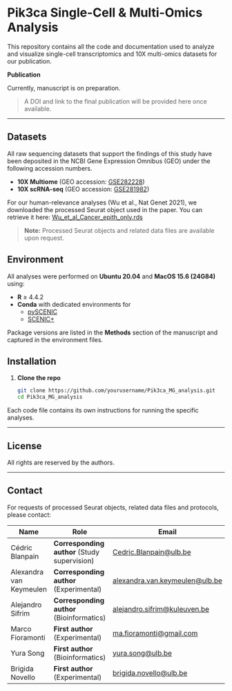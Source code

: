 # Pik3ca Single-Cell & Multi-Omics Analysis

This repository contains all the code and documentation used to analyze and visualize single-cell transcriptomics and 10X multi-omics datasets for our publication.

**Publication**

Currently, manuscript is on preparation.

> A DOI and link to the final publication will be provided here once available.

---

## Datasets

All raw sequencing datasets that support the findings of this study have been deposited in the NCBI Gene Expression Omnibus (GEO) under the following accession numbers.

- **10X Multiome** (GEO accession: [GSE282228](https://www.ncbi.nlm.nih.gov/geo/query/acc.cgi?acc=GSE282228))  
- **10X scRNA-seq** (GEO accession: [GSE281982](https://www.ncbi.nlm.nih.gov/geo/query/acc.cgi?acc=GSE281982))  

For our human-relevance analyses (Wu et al., Nat Genet 2021), we downloaded the processed Seurat object used in the paper. You can retrieve it here: [Wu_et_al_Cancer_epith_only.rds](https://www.dropbox.com/scl/fi/85ny19cwu73ugfvvi5qfs/Wu_et_al_Cancer_epith_only.rds?rlkey=2yw29ff6u53npgir3rpw4yndu&st=c4j4ff1e&dl=0)

> **Note:** Processed Seurat objects and related data files are available upon request.

## Environment

All analyses were performed on **Ubuntu 20.04** and **MacOS 15.6 (24G84)** using:

- **R** ≥ 4.4.2  
- **Conda** with dedicated environments for  
  - [pySCENIC](https://github.com/yurasong/Pik3ca_MG_analysis/blob/main/01_scRNA-seq/04_pySCENIC/conda_env.txt)  
  - [SCENIC+](https://github.com/yurasong/Pik3ca_MG_analysis/blob/main/05_SCENIC%2B/conda_environment_dependencies.txt)  

Package versions are listed in the **Methods** section of the manuscript and captured in the environment files.

## Installation

1. **Clone the repo**  
   ```bash
   git clone https://github.com/yourusername/Pik3ca_MG_analysis.git
   cd Pik3ca_MG_analysis

Each code file contains its own instructions for running the specific analyses.

---

## License

All rights are reserved by the authors.

---

## Contact

For requests of processed Seurat objects, related data files and protocols, please contact:

| Name                | Role                                   | Email |
|---------------------|----------------------------------------|-------|
| Cédric Blanpain     | **Corresponding author** (Study supervision) | [Cedric.Blanpain@ulb.be](mailto:Cedric.Blanpain@ulb.be) |
| Alexandra van Keymeulen | **Corresponding author** (Experimental) | [alexandra.van.keymeulen@ulb.be](mailto:alexandra.van.keymeulen@ulb.be) |
| Alejandro Sifrim    | **Corresponding author** (Bioinformatics) | [alejandro.sifrim@kuleuven.be](mailto:alejandro.sifrim@kuleuven.be) |
| Marco Fioramonti    | **First author** (Experimental)        | [ma.fioramonti@gmail.com](mailto:ma.fioramonti@gmail.com) |
| Yura Song           | **First author** (Bioinformatics)      | [yura.song@ulb.be](mailto:yura.song@ulb.be) |
| Brigida Novello     | **First author** (Experimental)        | [brigida.novello@ulb.be](mailto:brigida.novello@ulb.be) |